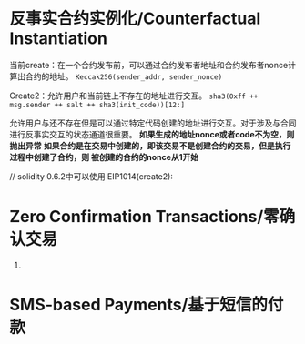 # 反事实合约实例化/Counterfactual Instantiation

当前create：在一个合约发布前，可以通过合约发布者地址和合约发布者nonce计算出合约的地址。
`Keccak256(sender_addr, sender_nonce)`

Create2：允许用户和当前链上不存在的地址进行交互。
`sha3(0xff ++ msg.sender ++ salt ++ sha3(init_code))[12:]`

允许用户与还不存在但是可以通过特定代码创建的地址进行交互。对于涉及与合同进行反事实交互的状态通道很重要。
**如果生成的地址nonce或者code不为空，则抛出异常**
**如果合约是在交易中创建的，即该交易不是创建合约的交易，但是执行过程中创建了合约，则
被创建的合约的nonce从1开始**

// solidity 0.6.2中可以使用
EIP1014(create2): 

# Zero Confirmation Transactions/零确认交易

1.

# SMS-based Payments/基于短信的付款

